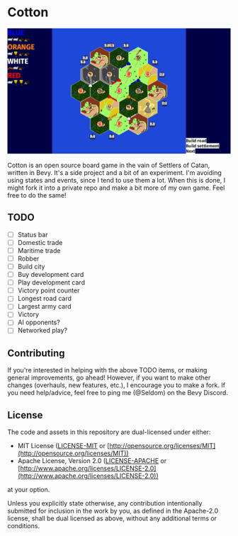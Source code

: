 # Cotton

![Cotton](screenshot.png)

Cotton is an open source board game in the vain of Settlers of Catan, written in Bevy.
It's a side project and a bit of an experiment.
I'm avoiding using states and events, since I tend to use them a lot.
When this is done, I might fork it into a private repo and make a bit more of my own game.
Feel free to do the same!

## TODO

- [ ] Status bar
- [ ] Domestic trade
- [ ] Maritime trade
- [ ] Robber
- [ ] Build city
- [ ] Buy development card
- [ ] Play development card
- [ ] Victory point counter
- [ ] Longest road card
- [ ] Largest army card
- [ ] Victory
- [ ] AI opponents?
- [ ] Networked play?

## Contributing

If you're interested in helping with the above TODO items, or making general improvements, go ahead!
However, if you want to make other changes (overhauls, new features, etc.), I encourage you to make a fork.
If you need help/advice, feel free to ping me (@Seldom) on the Bevy Discord.

## License

The code and assets in this repository are dual-licensed under either:

- MIT License ([LICENSE-MIT](LICENSE-MIT) or [http://opensource.org/licenses/MIT](http://opensource.org/licenses/MIT))
- Apache License, Version 2.0 ([LICENSE-APACHE](LICENSE-APACHE) or [http://www.apache.org/licenses/LICENSE-2.0](http://www.apache.org/licenses/LICENSE-2.0))

at your option.

Unless you explicitly state otherwise, any contribution intentionally submitted
for inclusion in the work by you, as defined in the Apache-2.0 license,
shall be dual licensed as above, without any additional terms or conditions.
